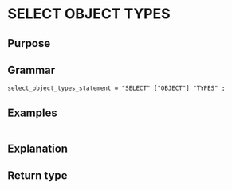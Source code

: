 # SELECT OBJECT TYPES

## Purpose

## Grammar

```
select_object_types_statement = "SELECT" ["OBJECT"] "TYPES" ;

```

## Examples

```
```

## Explanation



## Return type




